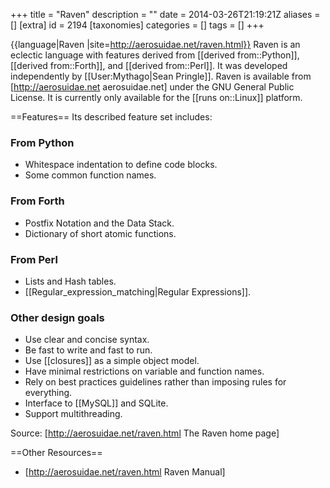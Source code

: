 +++
title = "Raven"
description = ""
date = 2014-03-26T21:19:21Z
aliases = []
[extra]
id = 2194
[taxonomies]
categories = []
tags = []
+++

{{language|Raven
|site=http://aerosuidae.net/raven.html}}
Raven is an eclectic language with features derived from [[derived from::Python]], [[derived from::Forth]], and [[derived from::Perl]]. It was developed independently by [[User:Mythago|Sean Pringle]]. Raven is available from [http://aerosuidae.net aerosuidae.net] under the GNU General Public License. It is currently only available for the [[runs on::Linux]] platform.

==Features==
Its described feature set includes:


### From Python

* Whitespace indentation to define code blocks.
* Some common function names.


### From Forth


* Postfix Notation and the Data Stack.
* Dictionary of short atomic functions.


### From Perl


* Lists and Hash tables.
* [[Regular_expression_matching|Regular Expressions]].


### Other design goals


* Use clear and concise syntax.
* Be fast to write and fast to run.
* Use [[closures]] as a simple object model.
* Have minimal restrictions on variable and function names.
* Rely on best practices guidelines rather than imposing rules for everything.
* Interface to [[MySQL]] and SQLite.
* Support multithreading.

Source: [http://aerosuidae.net/raven.html The Raven home page]

==Other Resources==
* [http://aerosuidae.net/raven.html Raven Manual]

